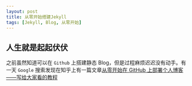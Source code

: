 ```yaml
---
layout: post
title: 从零开始搭建Jekyll
tags: [Jekyll, Blog, 从零开始]
---
```


## 人生就是起起伏伏
  之前虽然知道可以在 `Github` 上搭建静态 Blog，但是过程麻烦迟迟没有动手。有一天 `Google` 搜索发现在知乎上有一篇文章[从零开始在 GitHub 上部署个人博客——写给大家看的教程](https://zhuanlan.zhihu.com/p/21333968)

